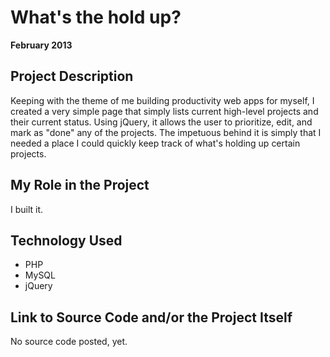 # What's the hold up?

**February 2013**

## Project Description

Keeping with the theme of me building productivity web apps for myself, I created a very simple page that simply lists current high-level projects and their current status. Using jQuery, it allows the user to prioritize, edit, and mark as "done" any of the projects. The impetuous behind it is simply that I needed a place I could quickly keep track of what's holding up certain projects.

## My Role in the Project

I built it.

## Technology Used

- PHP
- MySQL
- jQuery

## Link to Source Code and/or the Project Itself

No source code posted, yet.